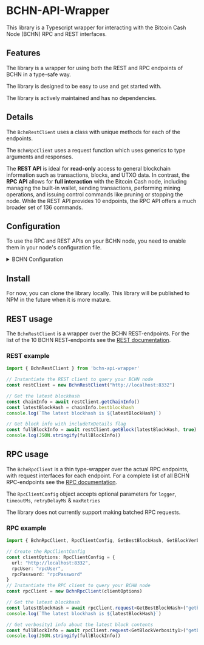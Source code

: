 # BCHN-API-Wrapper 

This library is a Typescript wrapper for interacting with the Bitcoin Cash Node (BCHN) RPC and REST interfaces. 

## Features

The library is a wrapper for using both the REST and RPC endpoints of BCHN in a type-safe way.

The library is designed to be easy to use and get started with.

The library is actively maintained and has no dependencies.

## Details

The `BchnRestClient` uses a class with unique methods for each of the endpoints.

The `BchnRpcClient` uses a request function which uses generics to type arguments and responses.

The **REST API** is ideal for **read-only** access to general blockchain information such as transactions, blocks, and UTXO data. In contrast, the **RPC API** allows for **full interaction** with the Bitcoin Cash node, including managing the built-in wallet, sending transactions, performing mining operations, and issuing control commands like pruning or stopping the node. While the REST API provides 10 endpoints, the RPC API offers a much broader set of 136 commands.

## Configuration

To use the RPC and REST APIs on your BCHN node, you need to enable them in your node's configuration file.

<details>
  <summary>BCHN Configuration</summary>
  In the BCHN `.conf` file add the following settings:

  ```
    server=1
    rest=1
    rpcuser=rpcuser
    rpcpassword=rpcpassword
    rpcallowip=127.0.0.1
    rpcport=8332
  ```

  To learn more about the `.conf` settings, see the [official documentation](https://docs.bitcoincashnode.org/doc/bitcoin-conf/).
</details>

## Install

For now, you can clone the library locally.
This library will be published to NPM in the future when it is more mature.

## REST usage

The `BchnRestClient` is a wrapper over the BCHN REST-endpoints. For the list of the 10 BCHN REST-endpoints see the [REST documentation](https://docs.bitcoincashnode.org/doc/REST-interface/).

### REST example

```ts
import { BchnRestClient } from 'bchn-api-wrapper'

// Instantiate the REST client to query your BCHN node
const restClient = new BchnRestClient("http://localhost:8332")

// Get the latest blockhash
const chainInfo = await restClient.getChainInfo()
const latestBlockHash = chainInfo.bestblockhash
console.log(`The latest blockhash is ${latestBlockHash}`)

// Get block info with includeTxDetails flag
const fullBlockInfo = await restClient.getBlock(latestBlockHash, true)
console.log(JSON.stringify(fullBlockInfo))
```

## RPC usage

The `BchnRpcClient` is a thin type-wrapper over the actual RPC endpoints, with request interfaces for each endpoint. For a complete list of all BCHN RPC-endpoints see the [RPC documentation](https://docs.bitcoincashnode.org/doc/json-rpc/).

The `RpcClientConfig` object accepts optional parameters for `logger`, `timeoutMs`, `retryDelayMs` & `maxRetries`

The library does not currently support making batched RPC requests.

### RPC example

```ts
import { BchnRpcClient, RpcClientConfig, GetBestBlockHash, GetBlockVerbosity1 } from 'bchn-api-wrapper'

// Create the RpcClientConfig
const clientOptions: RpcClientConfig = {
  url: "http://localhost:8332",
  rpcUser: "rpcUser",
  rpcPassword: "rpcPassword"
}
// Instantiate the RPC client to query your BCHN node
const rpcClient = new BchnRpcClient(clientOptions)

// Get the latest blockhash
const latestBlockHash = await rpcClient.request<GetBestBlockHash>("getbestblockhash")
console.log(`The latest blockhash is ${latestBlockHash}`)

// Get verbosity1 info about the latest block contents
const fullBlockInfo = await rpcClient.request<GetBlockVerbosity1>("getblock", latestBlockHash, 1)
console.log(JSON.stringify(fullBlockInfo))
```
